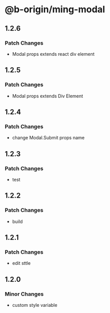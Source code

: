 # @b-origin/ming-modal

## 1.2.6

### Patch Changes

- Modal props extends react div element

## 1.2.5

### Patch Changes

- Modal props extends Div Element

## 1.2.4

### Patch Changes

- change Modal.Submit props name

## 1.2.3

### Patch Changes

- test

## 1.2.2

### Patch Changes

- build

## 1.2.1

### Patch Changes

- edit sttle

## 1.2.0

### Minor Changes

- custom style variable
